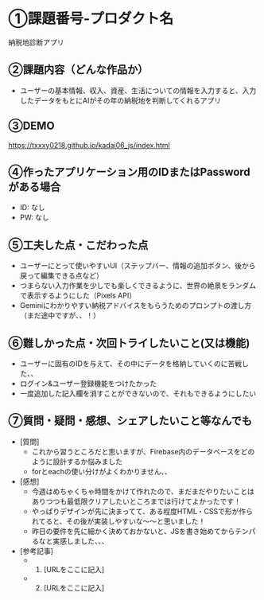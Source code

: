 # ①課題番号-プロダクト名

納税地診断アプリ

## ②課題内容（どんな作品か）

- ユーザーの基本情報、収入、資産、生活についての情報を入力すると、入力したデータをもとにAIがその年の納税地を判断してくれるアプリ

## ③DEMO

https://txxxy0218.github.io/kadai06_js/index.html

## ④作ったアプリケーション用のIDまたはPasswordがある場合

- ID: なし
- PW: なし

## ⑤工夫した点・こだわった点

- ユーザーにとって使いやすいUI（ステップバー、情報の追加ボタン、後から戻って編集できる点など）
- つまらない入力作業を少しでも楽しくできるように、世界の絶景をランダムで表示するようにした（Pixels API）
- Geminiにわかりやすい納税アドバイスをもらうためのプロンプトの渡し方（まだ途中ですが、、！）

## ⑥難しかった点・次回トライしたいこと(又は機能)

- ユーザーに固有のIDを与えて、その中にデータを格納していくのに苦戦した、、
- ログイン&ユーザー登録機能をつけたかった
- 一度追加した記入欄を消すことができないので、それもできるようにしたい

## ⑦質問・疑問・感想、シェアしたいこと等なんでも

- [質問]
  - これから習うところだと思いますが、Firebase内のデータベースをどのように設計するか悩みました
  - forとeachの使い分けがよくわかりません、、
- [感想]
  - 今週はめちゃくちゃ時間をかけて作れたので、まだまだやりたいことはありつつも最低限クリアしたいところまでは行けてよかったです！
  - やっぱりデザインが先に決まってて、ある程度HTML・CSSで形が作られてると、その後が実装しやすいな〜〜と思いました！
  - 昨日の要件を先に細かく決めておかないと、JSを書き始めてからテンパるなと実感しました、、、
- [参考記事]
  - 1. [URLをここに記入]
  - 2. [URLをここに記入]
